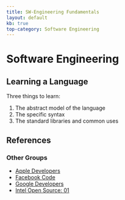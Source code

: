```yaml
---
title: SW-Engineering Fundamentals
layout: default
kb: true
top-category: Software Engineering
---
```


# Software Engineering

## Learning a Language

Three things to learn:
1) The abstract model of the language
2) The specific syntax
3) The standard libraries and common uses

## References

### Other Groups

* [Apple Developers](https://developer.apple.com/)
* [Facebook Code](https://code.facebook.com/)
* [Google Developers](https://developers.google.com/)
* [Intel Open Source: 01](https://01.org/)
